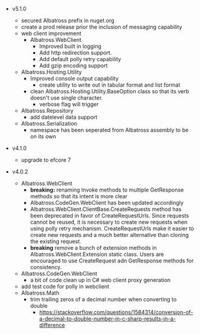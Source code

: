 * v5.1.0
	* secured Albatross prefix in nuget.org
	* create a prod release prior the inclusion of messaging capability
	* web client improvement
		* Albatross.WebClient 
			- Improved built in logging
			- Add http redirection support.
			- Add default polly retry capability
			- Add gzip encoding support
	* Albatross.Hosting.Utility
		- Improved console output capability
			- create utility to write out in tabular format and list format
		- clean Albatross.Hosting.Utility.BaseOption class so that its verb doesn't use single character.
			- verbose flag will trigger 
	* Albatross.Repository
		- add datelevel data support
	* Albatross.Serialization
		- namespace has been seperated from Albatross assembly to be on its own
* v4.1.0
	* upgrade to efcore 7

* v4.0.2
	* Albatross.WebClient
		* **breaking:** renaming Invoke methods to multiple GetResponse methods so that its intent is more clear
		* Albatross.CodeGen.WebClient has been updated accordingly
		* Albatross.WebClient.ClientBase.CreateRequests method has been deprecated in favor of CreateRequestUrls.  Since requests cannot be reused, it is necessary to create new requests when using polly retry mechanism.  CreateRequestUrls make it easier to create new requests and a much better alternative than cloning the existing request.
		* **breaking** remove a bunch of extension methods in Albatross.WebClient.Extension static class.  Users are encouraged to use CreateRequest adn GetResponse methods for consistency.
	* Albatross.CodeGen.WebClient
		* a bit of code clean up in C# web client proxy generation
	* add test code for polly in webclient
	* Albatross.Math
		* trim trailing zeros of a decimal number when converting to double
			* https://stackoverflow.com/questions/1584314/conversion-of-a-decimal-to-double-number-in-c-sharp-results-in-a-difference
			
